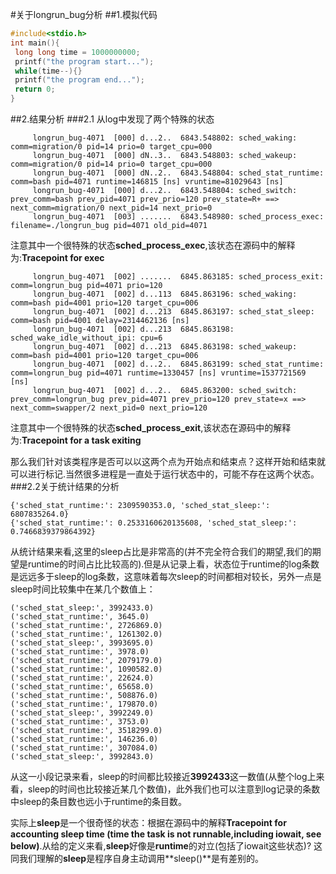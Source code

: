 #关于longrun_bug分析
##1.模拟代码
```c
#include<stdio.h>
int main(){
 long long time = 1000000000;
 printf("the program start...");
 while(time--){}
 printf("the program end...");
 return 0;
}
```

##2.结果分析
###2.1 从log中发现了两个特殊的状态
```
     longrun_bug-4071  [000] d...2..  6843.548802: sched_waking: comm=migration/0 pid=14 prio=0 target_cpu=000
     longrun_bug-4071  [000] dN..3..  6843.548803: sched_wakeup: comm=migration/0 pid=14 prio=0 target_cpu=000
     longrun_bug-4071  [000] dN..2..  6843.548804: sched_stat_runtime: comm=bash pid=4071 runtime=146815 [ns] vruntime=81029643 [ns]
     longrun_bug-4071  [000] d...2..  6843.548804: sched_switch: prev_comm=bash prev_pid=4071 prev_prio=120 prev_state=R+ ==> next_comm=migration/0 next_pid=14 next_prio=0
     longrun_bug-4071  [003] .......  6843.548980: sched_process_exec: filename=./longrun_bug pid=4071 old_pid=4071
```
注意其中一个很特殊的状态**sched_process_exec**,该状态在源码中的解释为:**Tracepoint for exec**
```
     longrun_bug-4071  [002] .......  6845.863185: sched_process_exit: comm=longrun_bug pid=4071 prio=120
     longrun_bug-4071  [002] d...113  6845.863196: sched_waking: comm=bash pid=4001 prio=120 target_cpu=006
     longrun_bug-4071  [002] d...213  6845.863197: sched_stat_sleep: comm=bash pid=4001 delay=2314462136 [ns]
     longrun_bug-4071  [002] d...213  6845.863198: sched_wake_idle_without_ipi: cpu=6
     longrun_bug-4071  [002] d...213  6845.863198: sched_wakeup: comm=bash pid=4001 prio=120 target_cpu=006
     longrun_bug-4071  [002] d...2..  6845.863199: sched_stat_runtime: comm=longrun_bug pid=4071 runtime=1330457 [ns] vruntime=1537721569 [ns]
     longrun_bug-4071  [002] d...2..  6845.863200: sched_switch: prev_comm=longrun_bug prev_pid=4071 prev_prio=120 prev_state=x ==> next_comm=swapper/2 next_pid=0 next_prio=120
```
注意其中一个很特殊的状态**sched_process_exit**,该状态在源码中的解释为:**Tracepoint for a task exiting** 

那么我们针对该类程序是否可以以这两个点为开始点和结束点？这样开始和结束就可以进行标记.当然很多进程是一直处于运行状态中的，可能不存在这两个状态。
###2.2关于统计结果的分析
```
{'sched_stat_runtime:': 2309590353.0, 'sched_stat_sleep:': 6807835264.0}
{'sched_stat_runtime:': 0.2533160620135608, 'sched_stat_sleep:': 0.7466839379864392}
```
从统计结果来看,这里的sleep占比是非常高的(并不完全符合我们的期望,我们的期望是runtime的时间占比比较高的).但是从记录上看，状态位于runtime的log条数是远远多于sleep的log条数，这意味着每次sleep的时间都相对较长，另外一点是sleep时间比较集中在某几个数值上：
```
('sched_stat_sleep:', 3992433.0)
('sched_stat_runtime:', 3645.0)
('sched_stat_runtime:', 2726869.0)
('sched_stat_runtime:', 1261302.0)
('sched_stat_sleep:', 3993695.0)
('sched_stat_runtime:', 3978.0)
('sched_stat_runtime:', 2079179.0)
('sched_stat_runtime:', 1090582.0)
('sched_stat_runtime:', 22624.0)
('sched_stat_runtime:', 65658.0)
('sched_stat_runtime:', 508876.0)
('sched_stat_runtime:', 179870.0)
('sched_stat_sleep:', 3992249.0)
('sched_stat_runtime:', 3753.0)
('sched_stat_runtime:', 3518299.0)
('sched_stat_runtime:', 146236.0)
('sched_stat_runtime:', 307084.0)
('sched_stat_sleep:', 3992843.0)
```
从这一小段记录来看，sleep的时间都比较接近**3992433**这一数值(从整个log上来看，sleep的时间也比较接近某几个数值)，此外我们也可以注意到log记录的条数中sleep的条目数也远小于runtime的条目数。

实际上**sleep**是一个很奇怪的状态：根据在源码中的解释**Tracepoint for accounting sleep time (time the task is not runnable,including iowait, see below)**.从给的定义来看,**sleep**好像是**runtime**的对立(包括了iowait这些状态)?
这同我们理解的**sleep**是程序自身主动调用**sleep()**是有差别的。
